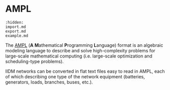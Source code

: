 # AMPL

```{toctree}
:hidden:
import.md
export.md
example.md
```

The [AMPL](https://ampl.com/) (**A** **M**athematical **P**rogramming **L**anguage) format is an algebraic modeling language to describe and solve high-complexity problems for large-scale mathematical computing (i.e. large-scale optimization and scheduling-type problems).

IIDM networks can be converted in flat text files easy to read in AMPL, each of which describing one type of the network equipment (batteries, generators, loads, branches, buses, etc.).
